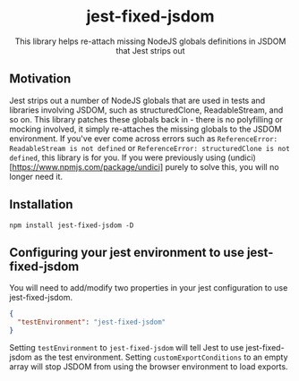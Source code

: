 <h1 align="center">jest-fixed-jsdom</h1>
<p align="center">This library helps re-attach missing NodeJS globals definitions in JSDOM that Jest strips out</p>

## Motivation

Jest strips out a number of NodeJS globals that are used in tests and libraries involving JSDOM, such as structuredClone, ReadableStream, and so on. This library patches these globals back in - there is no polyfilling or mocking involved, it simply re-attaches the missing globals to the JSDOM environment. If you've ever come across errors such as `ReferenceError: ReadableStream is not defined` or `ReferenceError: structuredClone is not defined`, this library is for you. If you were previously using (undici)[https://www.npmjs.com/package/undici] purely to solve this, you will no longer need it. 

## Installation

`npm install jest-fixed-jsdom -D`

## Configuring your jest environment to use jest-fixed-jsdom

You will need to add/modify two properties in your jest configuration to use jest-fixed-jsdom. 

```json
{
  "testEnvironment": "jest-fixed-jsdom"
}
```

Setting `testEnvironment` to `jest-fixed-jsdom` will tell Jest to use jest-fixed-jsdom as the test environment. Setting `customExportConditions` to an empty array will stop JSDOM from using the browser environment to load exports.

